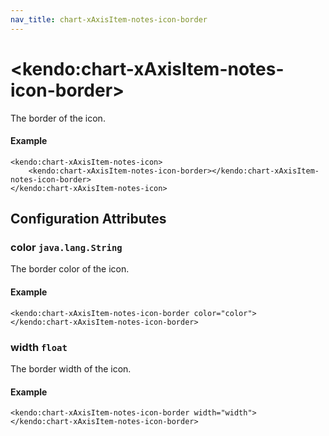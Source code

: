 ```yaml
---
nav_title: chart-xAxisItem-notes-icon-border
---
```


# \<kendo:chart-xAxisItem-notes-icon-border\>

The border of the icon.

#### Example
    <kendo:chart-xAxisItem-notes-icon>
        <kendo:chart-xAxisItem-notes-icon-border></kendo:chart-xAxisItem-notes-icon-border>
    </kendo:chart-xAxisItem-notes-icon>

## Configuration Attributes

### color `java.lang.String`

The border color of the icon.

#### Example
    <kendo:chart-xAxisItem-notes-icon-border color="color">
    </kendo:chart-xAxisItem-notes-icon-border>

### width `float`

The border width of the icon.

#### Example
    <kendo:chart-xAxisItem-notes-icon-border width="width">
    </kendo:chart-xAxisItem-notes-icon-border>

